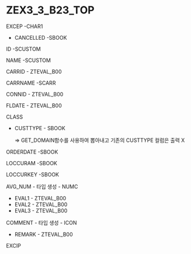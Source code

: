 # ZEX3_3_B23_TOP



EXCEP								-CHAR1

* CANCELLED               							-SBOOK

ID						   -SCUSTOM				

NAME 	               -SCUSTOM

CARRID 							- ZTEVAL_B00

CARRNAME                									-SCARR

CONNID						   - ZTEVAL_B00

FLDATE							 - ZTEVAL_B00

CLASS

* CUSTTYPE                 - SBOOK

  => GET_DOMAIN함수를 사용하여 뽑아내고 기존의 CUSTTYPE 컬럼은 출력 X

ORDERDATE					-SBOOK

LOCCURAM					 -SBOOK

LOCCURKEY					-SBOOK

AVG_NUM						- 타입 생성 - NUMC

* EVAL1 					    - ZTEVAL_B00
* EVAL2 				        - ZTEVAL_B00
* EVAL3                         - ZTEVAL_B00

COMMENT						- 타입 생성 - ICON

* REMARK                     - ZTEVAL_B00





EXCIP